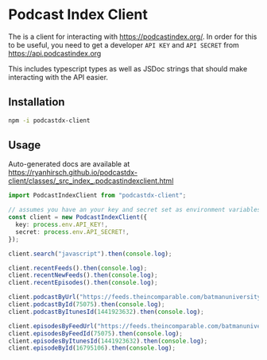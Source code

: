 
# Podcast Index Client

The is a client for interacting with <https://podcastindex.org/>. In order for this to be useful, you need to get a developer `API KEY` and `API SECRET` from <https://api.podcastindex.org>

This includes typescript types as well as JSDoc strings that should make interacting with the API easier.

## Installation

```sh
npm -i podcastdx-client
```

## Usage

Auto-generated docs are available at <https://ryanhirsch.github.io/podcastdx-client/classes/_src_index_.podcastindexclient.html>

```ts
import PodcastIndexClient from "podcastdx-client";

// assumes you have an your key and secret set as environment variables
const client = new PodcastIndexClient({
  key: process.env.API_KEY!,
  secret: process.env.API_SECRET!,
});

client.search("javascript").then(console.log);

client.recentFeeds().then(console.log);
client.recentNewFeeds().then(console.log);
client.recentEpisodes().then(console.log);

client.podcastByUrl("https://feeds.theincomparable.com/batmanuniversity").then(console.log);
client.podcastById(75075).then(console.log);
client.podcastByItunesId(1441923632).then(console.log);

client.episodesByFeedUrl("https://feeds.theincomparable.com/batmanuniversity").then(console.log);
client.episodesByFeedId(75075).then(console.log);
client.episodesByItunesId(1441923632).then(console.log);
client.episodeById(16795106).then(console.log);
```
